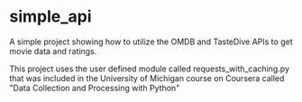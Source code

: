 # simple_api
A simple project showing how to utilize the OMDB and TasteDive APIs to get movie data and ratings. 

This project uses the user defined module called requests_with_caching.py that was included in the University of Michigan course on Coursera called "Data Collection and Processing with Python"

